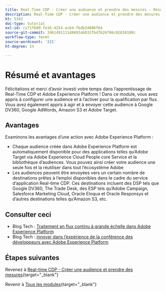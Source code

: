 ```yaml
---
title: Real-Time CDP - Créer une audience et prendre des mesures - Résumé
description: Real-Time CDP - Créer une audience et prendre des mesures - Résumé
kt: 5342
doc-type: tutorial
exl-id: cc71f600-fe16-4254-ac64-fbdb24896f64
source-git-commit: 3d61d91111d8693ab031fbd7b26706c02818108c
workflow-type: tm+mt
source-wordcount: '221'
ht-degree: 1%

---
```


# Résumé et avantages

Félicitations et merci d’avoir investi votre temps dans l’apprentissage de Real-Time CDP et Adobe Experience Platform !
Dans ce module, vous avez appris à configurer une audience et à l’activer pour la qualification par flux. Vous avez également appris à agir et à envoyer cette audience à Google DV360, Google AdWords, Amazon S3 et Adobe Target.

## Avantages

Examinons les avantages d’une action avec Adobe Experience Platform :

- Chaque audience créée dans Adobe Experience Platform est automatiquement disponible pour des applications telles qu’Adobe Target via Adobe Experience Cloud People core Service et la bibliothèque d’audiences. Vous pouvez ainsi créer votre audience une seule fois et la réutiliser dans tout l’écosystème Adobe
- Les audiences peuvent être envoyées vers un certain nombre de destinations prêtes à l’emploi disponibles dans le cadre du service d’application Real-time CDP. Ces destinations incluent des DSP tels que Google DV360, The Trade Desk, des ESP tels qu’Adobe Campaign, Salesforce Marketing Cloud, Oracle Eloqua et Oracle Responsys et d’autres destinations telles qu’Amazon S3, etc.

## Consulter ceci

- Blog Tech : [Traitement en flux continu à grande échelle dans Adobe Experience Platform](https://medium.com/adobetech/stream-processing-at-scale-within-adobe-experience-platform-909ed502da71)
- Blog Tech : [innover dans l’expérience de la conférence des développeurs avec Adobe Experience Platform](https://medium.com/adobetech/innovating-developer-conference-with-adobe-experience-platform-c8c2d1fe8d88)

## Étapes suivantes

Revenez à [Real-time CDP - Créer une audience et prendre des mesures](./real-time-cdp-build-a-segment-take-action.md){target="_blank"}

Revenir à [Tous les modules](./../../../../overview.md){target="_blank"}
